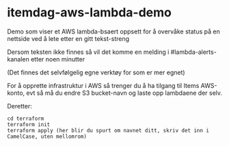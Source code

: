 # itemdag-aws-lambda-demo
Demo som viser et AWS lambda-bsaert oppsett for å overvåke status på en nettside ved å lete etter en gitt tekst-streng

Dersom teksten ikke finnes så vil det komme en melding i #lambda-alerts-kanalen etter noen minutter

(Det finnes det selvfølgelig egne verktøy for som er mer egnet)

For å opprette infrastruktur i AWS så trenger du å ha tilgang til Items AWS-konto, evt så må du endre S3 bucket-navn og laste opp lambdaene der selv.

Deretter:

````
cd terraform
terraform init
terraform apply (her blir du spurt om navnet ditt, skriv det inn i CamelCase, uten mellomrom)
````



